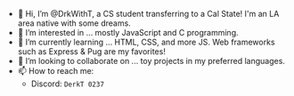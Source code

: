- 👋 Hi, I’m @DrkWithT, a CS student transferring to a Cal State! I'm an LA area native with some dreams.
- 👀 I’m interested in ... mostly JavaScript and C programming.
- 🌱 I’m currently learning ... HTML, CSS, and more JS. Web frameworks such as Express & Pug are my favorites!
- 💞️ I’m looking to collaborate on ... toy projects in my preferred languages.
- 📫 How to reach me:
  - Discord: `DerkT 0237`

<!---
DrkWithT/DrkWithT is a ✨ special ✨ repository because its `README.md` (this file) appears on your GitHub profile.
You can click the Preview link to take a look at your changes.
--->
